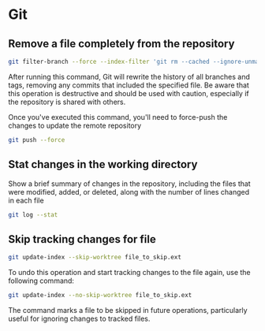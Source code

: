 # Git

## Remove a file completely from the repository

```sh
git filter-branch --force --index-filter 'git rm --cached --ignore-unmatch file_to_remove.ext' --prune-empty --tag-name-filter cat -- --all
```

After running this command, Git will rewrite the history of all branches and tags, removing any commits that included the specified file. Be aware that this operation is destructive and should be used with caution, especially if the repository is shared with others.

Once you've executed this command, you'll need to force-push the changes to update the remote repository
```sh
git push --force
```

## Stat changes in the working directory

Show a brief summary of changes in the repository, including the files that were modified, added, or deleted, along with the number of lines changed in each file

```sh
git log --stat
```

## Skip tracking changes for file

```sh
git update-index --skip-worktree file_to_skip.ext
```

To undo this operation and start tracking changes to the file again, use the following command:
```sh
git update-index --no-skip-worktree file_to_skip.ext
```

The command marks a file to be skipped in future operations, particularly useful for ignoring changes to tracked files.

